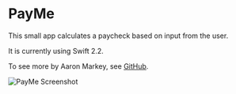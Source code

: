 # PayMe

This small app calculates a paycheck based on input from the user.

It is currently using Swift 2.2.

To see more by Aaron Markey, see [GitHub](https://github.com/cubebuddha).

![PayMe Screenshot](http://i.imgur.com/HvvWEB9.png)
